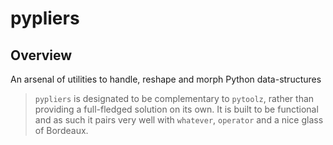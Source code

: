 # pypliers
## Overview

An arsenal of utilities to handle, reshape and morph Python data-structures

> `pypliers` is designated to be complementary to `pytoolz`, rather than providing a full-fledged solution on its own. It is built to be functional and as such it pairs very well with `whatever`, `operator` and a nice glass of Bordeaux.
